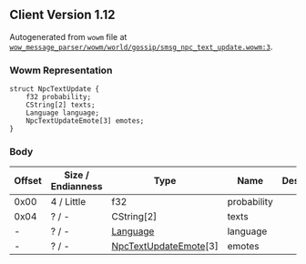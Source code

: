 ## Client Version 1.12

Autogenerated from `wowm` file at [`wow_message_parser/wowm/world/gossip/smsg_npc_text_update.wowm:3`](https://github.com/gtker/wow_messages/tree/main/wow_message_parser/wowm/world/gossip/smsg_npc_text_update.wowm#L3).

### Wowm Representation
```rust,ignore
struct NpcTextUpdate {
    f32 probability;
    CString[2] texts;
    Language language;
    NpcTextUpdateEmote[3] emotes;
}
```
### Body
| Offset | Size / Endianness | Type | Name | Description |
| ------ | ----------------- | ---- | ---- | ----------- |
| 0x00 | 4 / Little | f32 | probability |  |
| 0x04 | ? / - | CString[2] | texts |  |
| - | ? / - | [Language](language.md) | language |  |
| - | ? / - | [NpcTextUpdateEmote](npctextupdateemote.md)[3] | emotes |  |
